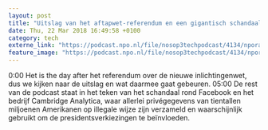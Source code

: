 ```yaml
---
layout: post
title: "Uitslag van het aftapwet-referendum en een gigantisch schandaal bij Facebook"
date: Thu, 22 Mar 2018 16:49:58 +0100
category: tech
externe_link: "https://podcast.npo.nl/file/nosop3techpodcast/4134/nporadio1_nosop3techpodcast_20180322_uitslag-van-het-aftapwet-referendum-en-een-gigantisch-schandaal-bij-facebook.mp3"
feature_image: "https://podcast.npo.nl/file/nosop3techpodcast/4134/nporadio1_nosop3techpodcast_20180322_uitslag-van-het-aftapwet-referendum-en-een-gigantisch-schandaal-bij-facebook.mp3"
---
```


0:00 Het is the day after het referendum over de nieuwe inlichtingenwet, dus we kijken naar de uitslag en wat daarmee gaat gebeuren.
05:00 De rest van de podcast staat in het teken van het schandaal rond Facebook en het bedrijf Cambridge Analytica, waar allerlei privégegevens van tientallen miljoenen Amerikanen op illegale wijze zijn verzameld en waarschijnlijk gebruikt om de presidentsverkiezingen te beïnvloeden.<img src="http://feeds.feedburner.com/~r/nosop3-tech-podcast/~4/MEri-oEGhe4" height="1" width="1" alt=""/>
